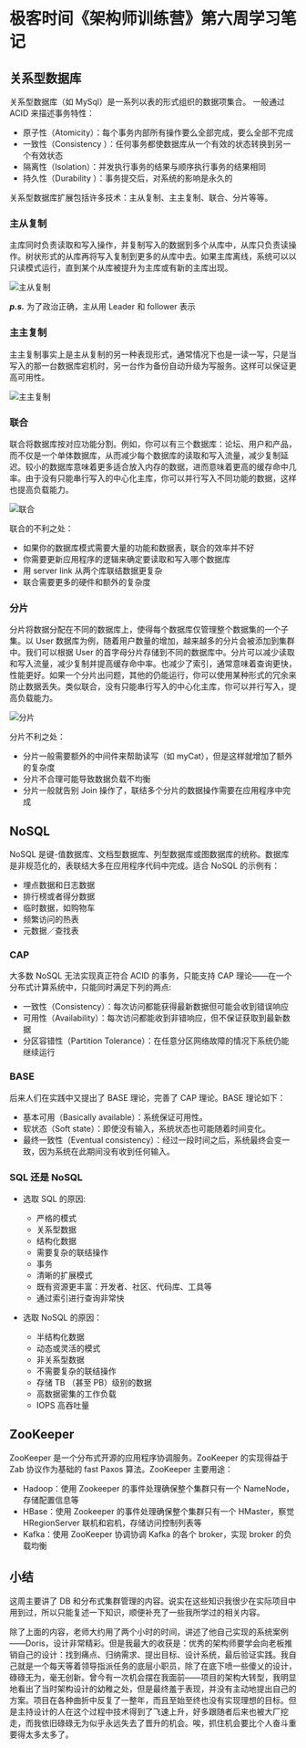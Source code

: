# 极客时间《架构师训练营》第六周学习笔记

## 关系型数据库

关系型数据库（如 MySql）是一系列以表的形式组织的数据项集合。 一般通过 ACID 来描述事务特性：

* 原子性（Atomicity）：每个事务内部所有操作要么全部完成，要么全部不完成
* 一致性（Consistency ）：任何事务都使数据库从一个有效的状态转换到另一个有效状态
* 隔离性（Isolation）：并发执行事务的结果与顺序执行事务的结果相同
* 持久性（Durability ）：事务提交后，对系统的影响是永久的

关系型数据库扩展包括许多技术：主从复制、主主复制、联合、分片等等。

### 主从复制

主库同时负责读取和写入操作，并复制写入的数据到多个从库中，从库只负责读操作。树状形式的从库再将写入复制到更多的从库中去。如果主库离线，系统可以以只读模式运行，直到某个从库被提升为主库或有新的主库出现。

![主从复制][1]

***p.s.*** 为了政治正确，主从用 Leader 和 follower 表示

### 主主复制

主主复制事实上是主从复制的另一种表现形式，通常情况下也是一读一写，只是当写入的那一台数据库宕机时，另一台作为备份自动升级为写服务。这样可以保证更高可用性。

![主主复制][2]

### 联合

联合将数据库按对应功能分割。例如，你可以有三个数据库：论坛、用户和产品，而不仅是一个单体数据库，从而减少每个数据库的读取和写入流量，减少复制延迟。较小的数据库意味着更多适合放入内存的数据，进而意味着更高的缓存命中几率。由于没有只能串行写入的中心化主库，你可以并行写入不同功能的数据，这样也提高负载能力。

![联合][3]

联合的不利之处：

* 如果你的数据库模式需要大量的功能和数据表，联合的效率并不好
* 你需要更新应用程序的逻辑来确定要读取和写入哪个数据库
* 用 server link 从两个库联结数据更复杂
* 联合需要更多的硬件和额外的复杂度

### 分片

分片将数据分配在不同的数据库上，使得每个数据库仅管理整个数据集的一个子集。以 User 数据库为例，随着用户数量的增加，越来越多的分片会被添加到集群中。我们可以根据 User 的首字母分片存储到不同的数据库中。分片可以减少读取和写入流量，减少复制并提高缓存命中率。也减少了索引，通常意味着查询更快，性能更好。如果一个分片出问题，其他的仍能运行，你可以使用某种形式的冗余来防止数据丢失。类似联合，没有只能串行写入的中心化主库，你可以并行写入，提高负载能力。

![分片][4]

分片不利之处：

* 分片一般需要额外的中间件来帮助读写（如 myCat），但是这样就增加了额外的复杂度
* 分片不合理可能导致数据负载不均衡
* 分片一般就告别 Join 操作了，联结多个分片的数据操作需要在应用程序中完成

## NoSQL

NoSQL 是键-值数据库、文档型数据库、列型数据库或图数据库的统称。数据库是非规范化的，表联结大多在应用程序代码中完成。适合 NoSQL 的示例有：

* 埋点数据和日志数据
* 排行榜或者得分数据
* 临时数据，如购物车
* 频繁访问的热表
* 元数据／查找表

### CAP

大多数 NoSQL 无法实现真正符合 ACID 的事务，只能支持 CAP 理论——在一个分布式计算系统中，只能同时满足下列的两点:

* 一致性（Consistency）：每次访问都能获得最新数据但可能会收到错误响应
* 可用性（Availability）：每次访问都能收到非错响应，但不保证获取到最新数据
* 分区容错性（Partition Tolerance）：在任意分区网络故障的情况下系统仍能继续运行

### BASE

后来人们在实践中又提出了 BASE 理论，完善了 CAP 理论。BASE 理论如下：

* 基本可用（Basically available）：系统保证可用性。
* 软状态（Soft state）：即使没有输入，系统状态也可能随着时间变化。
* 最终一致性（Eventual consistency）：经过一段时间之后，系统最终会变一致，因为系统在此期间没有收到任何输入。

### SQL 还是 NoSQL

* 选取 SQL 的原因:

  * 严格的模式
  * 关系型数据
  * 结构化数据
  * 需要复杂的联结操作
  * 事务
  * 清晰的扩展模式
  * 既有资源更丰富：开发者、社区、代码库、工具等
  * 通过索引进行查询非常快

* 选取 NoSQL 的原因：

  * 半结构化数据
  * 动态或灵活的模式
  * 非关系型数据
  * 不需要复杂的联结操作
  * 存储 TB （甚至 PB）级别的数据
  * 高数据密集的工作负载
  * IOPS 高吞吐量

## ZooKeeper

ZooKeeper 是一个分布式开源的应用程序协调服务。ZooKeeper 的实现得益于 Zab 协议作为基础的 fast Paxos 算法。ZooKeeper 主要用途：

* Hadoop：使用 Zookeeper 的事件处理确保整个集群只有一个 NameNode，存储配置信息等
* HBase：使用 Zookeeper 的事件处理确保整个集群只有一个 HMaster，察觉 HRegionServer 联机和宕机，存储访问控制列表等
* Kafka：使用 ZooKeeper 协调协调 Kafka 的各个 broker，实现 broker 的负载均衡

## 小结

这周主要讲了 DB 和分布式集群管理的内容。说实在这些知识我很少在实际项目中用到过，所以只能复述一下知识，顺便补充了一些我所学过的相关内容。

除了上面的内容，老师大约用了两个小时的时间，讲述了他自己实现的系统案例——Doris，设计非常精彩。但是我最大的收获是：优秀的架构师要学会向老板推销自己的设计：找到痛点、归纳需求、提出目标、设计系统，最后验证实践。我自己就是一个每天等着领导指派任务的底层小职员，除了在底下喷一些傻乂的设计，碌碌无为，毫无创新。曾今有一次机会摆在我面前——项目的架构大转型，我明显地看出了当时架构设计的幼稚之处，但是最终羞于表现，并没有主动地提出自己的方案。项目在各种曲折中反复了一整年，而且至始至终也没有实现理想的目标。但是主持设计的人在这个过程中技术得到了飞速上升，好多跟随者后来也被大厂挖走，而我依旧碌碌无为似乎永远失去了晋升的机会。唉，抓住机会要比个人奋斗重要得太多太多了。

[1]: ./img/week6/ms.drawio.png
[2]: ./img/week6/mm.drawio.png
[3]: ./img/week6/federation.drawio.png
[4]: ./img/week6/sharding.drawio.png
